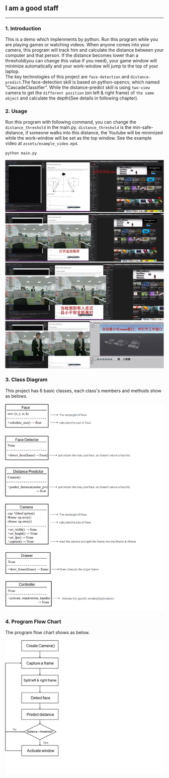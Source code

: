 ## I am a good staff
---
### 1. Introduction
This is a demo which implenments by python. Run this program while you are playing games or watching videos. When anyone comes into your camera, this program will track him and calculate the distance between your computer and that person. If the distance becomes lower than a threshold(you can change this value if you need), your game window will minimize automatically and your work-window will jump to the top of your laptop.<br>
The key technologies of this project are `face-detection` and `distance-predict`.The face-detection skill is based on python-opencv, which named "CascadeClassifier". While the distance-predict skill is using `two-view` camera to get the `different position` (on left & right frame) of `the same object` and calculate the depth(See details in following chapter).

### 2. Usage
Run this program with following command, you can change the `distance_threshold` in the main.py. `distance_threshold` is the min-safe-distance, if someone walks into this distance, the Youtube will be minimized while the work-window will be set as the top window. See the example video at `assets/example_video.mp4`.
```python
python main.py
```
<img src="assets/example1.jpg"><br>
<img src="assets/example2.jpg"><br>
<img src="assets/example3.jpg"><br>
<img src="assets/example4.jpg"><br>


### 3. Class Diagram
This project has 6 basic classes, each class's members and methods show as belows.<br><br>
<img src="assets/Class Diagram.png">

### 4. Program Flow Chart
The program flow chart shows as below.<br><br>
<img src="assets/program flow chart.jpg">

